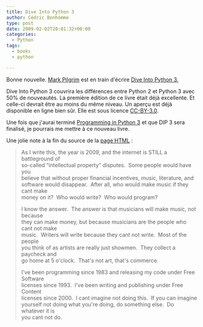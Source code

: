 ```yaml
---
title: Dive Into Python 3
author: Cédric Bonhomme
type: post
date: 2009-02-02T20:01:32+00:00
categories:
  - Python
tags:
  - books
  - python

---
```

Bonne nouvelle. [Mark Pilgrim][1] est en train d'écrire [Dive Into Python 3.][2]

Dive Into Python 3 couvrira les différences entre Python 2 et Python 3 avec
50% de nouveautés. La première édition de ce livre était déjà excellente.
Et celle-ci devrait être au moins du même niveau. Un aperçu est déjà disponible
en ligne bien sûr. Elle est sous licence
[CC-BY-3.0](http://creativecommons.org/licenses/by/3.0/).

Une fois que j'aurai terminé [Programming in Python 3][3] et que DIP 3 sera
finalisé, je pourrais me mettre à ce nouveau livre.

Une jolie note à la fin du source de la [page HTML][2] :

> As I write this, the year is 2009, and the internet is STILL a battleground of  
> so-called &#8220;intellectual property&#8221; disputes.  Some people would have you  
> believe that without proper financial incentives, music, literature, and  
> software would disappear.  After all, who would make music if they cant make  
> money on it?  Who would write?  Who would program?
> 
> I know the answer.  The answer is that musicians will make music, not because  
> they can make money, but because musicians are the people who cant not make  
> music.  Writers will write because they cant not write.  Most of the people  
> you think of as artists are really just showmen.  They collect a paycheck and  
> go home at 5 o'clock.  That's not art, that's commerce.
> 
> I've been programming since 1983 and releasing my code under Free Software  
> licenses since 1993.  I've been writing and publishing under Free Content  
> licenses since 2000.  I cant imagine not doing this.  If you can imagine  
> yourself not doing what you're doing, do something else.  Do whatever it is  
> you cant not do.

 [1]: http://diveintomark.org
 [2]: http://diveintopython3.org
 [3]: http://www.qtrac.eu/py3book.html